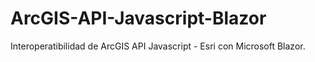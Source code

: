 # ArcGIS-API-Javascript-Blazor

Interoperatibilidad de ArcGIS API Javascript - Esri con Microsoft Blazor.
